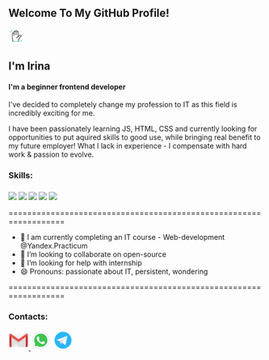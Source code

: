 ## Welcome To My GitHub Profile! 
<img width="30px" height="30px" src='https://github.com/Stella-de-mario/Stella-de-mario/blob/main/assets/wave.gif' /> 

## I'm Irina

#### I'm a beginner frontend developer

I've decided to completely change my profession to IT as this field is incredibly exciting for me.

I have been passionately learning JS, HTML, CSS and currently looking for opportunities to put aquired skills to good use, while bringing real benefit to my future employer! What I lack in experience - I compensate with hard work & passion to evolve.


### Skills:

### 
<div>
<img src="https://img.shields.io/badge/html5-%23E34F26.svg?style=for-the-badge&logo=html5&logoColor=white" />
<img src="https://img.shields.io/badge/css3-%231572B6.svg?style=for-the-badge&logo=css3&logoColor=white" />
<img src="https://img.shields.io/badge/javascript-%23323330.svg?style=for-the-badge&logo=javascript&logoColor=%23F7DF1E" />
<img src="https://img.shields.io/badge/react-%2320232a.svg?style=for-the-badge&logo=react&logoColor=%2361DAFB" />
<img src="https://img.shields.io/badge/node.js-6DA55F?style=for-the-badge&logo=node.js&logoColor=white" />
</div>

==================================================================
 
- 🌱  I am currently completing an IT course - Web-development @Yandex.Practicum 
- 👯 I’m looking to collaborate on open-source 
- 🤔 I’m looking for help with internship 
- 😄 Pronouns: passionate about IT, persistent, wondering 

==================================================================

### Contacts:

<a href="mailto: irina17otr@gmail.com"> <img src='https://github.com/Stella-de-mario/Stella-de-mario/blob/main/assets/icons8-gmail-logo.gif' alt='gmail' width='40' height='40'> </a> [<img src='https://github.com/Stella-de-mario/Stella-de-mario/blob/main/assets/icons8-whatsapp.gif' alt='whatsapp' width='40' height='40'>](https://api.whatsapp.com/send?phone=79502019056&Text%me) [<img src='https://github.com/Stella-de-mario/Stella-de-mario/blob/main/assets/icons8-telegram-app.gif' alt='telegram' width='40' height='40'>](https://t.me/stella_de_mario) 
   


